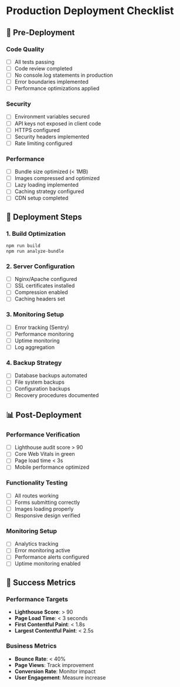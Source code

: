# Production Deployment Checklist

## 🚀 Pre-Deployment

### Code Quality
- [ ] All tests passing
- [ ] Code review completed
- [ ] No console.log statements in production
- [ ] Error boundaries implemented
- [ ] Performance optimizations applied

### Security
- [ ] Environment variables secured
- [ ] API keys not exposed in client code
- [ ] HTTPS configured
- [ ] Security headers implemented
- [ ] Rate limiting configured

### Performance
- [ ] Bundle size optimized (< 1MB)
- [ ] Images compressed and optimized
- [ ] Lazy loading implemented
- [ ] Caching strategy configured
- [ ] CDN setup completed

## 🔧 Deployment Steps

### 1. Build Optimization
```bash
npm run build
npm run analyze-bundle
```

### 2. Server Configuration
- [ ] Nginx/Apache configured
- [ ] SSL certificates installed
- [ ] Compression enabled
- [ ] Caching headers set

### 3. Monitoring Setup
- [ ] Error tracking (Sentry)
- [ ] Performance monitoring
- [ ] Uptime monitoring
- [ ] Log aggregation

### 4. Backup Strategy
- [ ] Database backups automated
- [ ] File system backups
- [ ] Configuration backups
- [ ] Recovery procedures documented

## 📊 Post-Deployment

### Performance Verification
- [ ] Lighthouse audit score > 90
- [ ] Core Web Vitals in green
- [ ] Page load time < 3s
- [ ] Mobile performance optimized

### Functionality Testing
- [ ] All routes working
- [ ] Forms submitting correctly
- [ ] Images loading properly
- [ ] Responsive design verified

### Monitoring Setup
- [ ] Analytics tracking
- [ ] Error monitoring active
- [ ] Performance alerts configured
- [ ] Uptime monitoring enabled

## 🎯 Success Metrics

### Performance Targets
- **Lighthouse Score**: > 90
- **Page Load Time**: < 3 seconds
- **First Contentful Paint**: < 1.8s
- **Largest Contentful Paint**: < 2.5s

### Business Metrics
- **Bounce Rate**: < 40%
- **Page Views**: Track improvement
- **Conversion Rate**: Monitor impact
- **User Engagement**: Measure increase